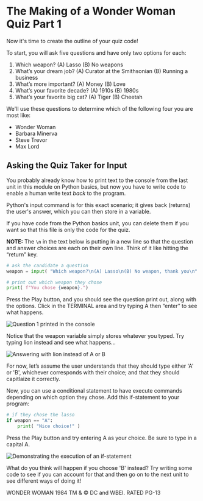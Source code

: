 # The Making of a Wonder Woman Quiz Part 1

Now it's time to create the outline of your quiz code! 

To start, you will ask five questions and have only two options for each: 

1. Which weapon? (A) Lasso (B) No weapons 
1. What’s your dream job? (A) Curator at the Smithsonian (B) Running a business
1. What’s more important? (A) Money (B) Love
1. What’s your favorite decade? (A) 1910s (B) 1980s
1. What’s your favorite big cat? (A) Tiger (B) Cheetah

We'll use these questions to determine which of the following four you are most like:

- Wonder Woman
- Barbara Minerva
- Steve Trevor
- Max Lord

## Asking the Quiz Taker for Input

You probably already know how to print text to the console from the last unit in this module on Python basics, but now you have to write code to enable a human write text *back* to the program.

Python's input command is for this exact scenario; it gives back (returns) the user's answer, which you can then store in a variable. 

If you have code from the Python basics unit, you can delete them if you want so that this file is only the code for the quiz. 

**NOTE:** The `\n` in the text below is putting in a new line so that the question and answer choices are each on their own line. Think of it like hitting the “return” key.

```python
# ask the candidate a question
weapon = input( "Which weapon?\n(A) Lasso\n(B) No weapon, thank you\n" )

# print out which weapon they chose
print( f"You chose {weapon}.")
```

Press the Play button, and you should see the question print out, along with the options. Click in the TERMINAL area and try typing A then “enter” to see what happens.

![Question 1 printed in the console]()
 
Notice that the weapon variable simply stores whatever you typed. Try typing lion instead and see what happens…

![Answering with lion instead of A or B]()
 
For now, let’s assume the user understands that they should type either 'A' or 'B', whichever corresponds with their choice; and that they should capitlaize it correctly. 

Now, you can use a conditional statement to have execute commands depending on which option they chose. Add this if-statement to your program:

```python
# if they chose the lasso
if weapon == "A":
    print( "Nice choice!" )
```
Press the Play button and try entering A as your choice. Be sure to type in a capital A.

![Demonstrating the execution of an if-statement]()

What do you think will happen if you choose 'B' instead? Try writing some code to see if you can account for that and then go on to the next unit to see different ways of doing it!

WONDER WOMAN 1984 TM & © DC and WBEI. RATED PG-13